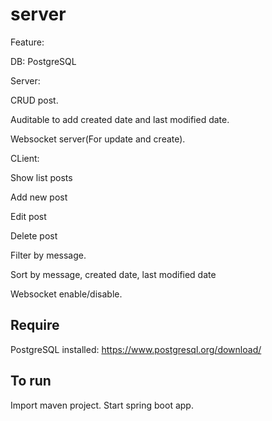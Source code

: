 # server
Feature:

DB: PostgreSQL

Server:

CRUD post.

Auditable to add created date and last modified date.

Websocket server(For update and create).

CLient:

Show list posts

Add new post

Edit post

Delete post

Filter by message.

Sort by message, created date, last modified date

Websocket enable/disable.

## Require
PostgreSQL installed: https://www.postgresql.org/download/

## To run
Import maven project. Start spring boot app.
